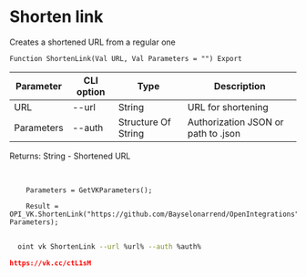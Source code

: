 ﻿---
sidebar_position: 5
---

# Shorten link
 Creates a shortened URL from a regular one



`Function ShortenLink(Val URL, Val Parameters = "") Export`

  | Parameter | CLI option | Type | Description |
  |-|-|-|-|
  | URL | --url | String | URL for shortening |
  | Parameters | --auth | Structure Of String | Authorization JSON or path to .json |

  
  Returns:  String - Shortened URL

<br/>




```bsl title="Code example"
    Parameters = GetVKParameters();

    Result = OPI_VK.ShortenLink("https://github.com/Bayselonarrend/OpenIntegrations", Parameters);
```



```sh title="CLI command example"
    
  oint vk ShortenLink --url %url% --auth %auth%

```

```json title="Result"
https://vk.cc/ctL1sM
```
